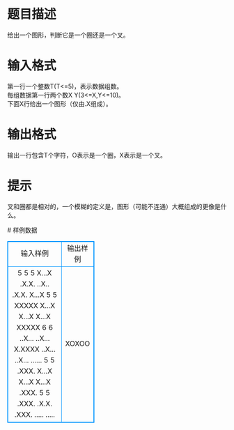 # 

 
 # 题目描述 
<p>
	给出一个图形，判断它是一个圈还是一个叉。</p> 

 
 # 输入格式 
<p>
	第一行一个整数T(T<=5)，表示数据组数。<br>	每组数据第一行两个数X Y(3<=X,Y<=10)。<br>	下面X行给出一个图形（仅由.X组成）。<br></p> 

 
 # 输出格式 
<p>
	输出一行包含T个字符，O表示是一个圈，X表示是一个叉。</p> 

 
 # 提示 
<p>
叉和圈都是相对的，一个模糊的定义是，图形（可能不连通）大概组成的更像是什么。</p> 
# 样例数据
<style>
        table,table tr th, table tr td { border:1px solid #0094ff; }
        table { width: 200px; min-height: 25px; line-height: 25px; text-align: center; border-collapse: collapse;}   
    </style>
<table>
	<tr>
		<td>输入样例</td>
		<td>输出样例</td>
	</tr>
<tr><td>5
5 5
X...X
.X.X.
..X..
.X.X.
X...X
5 5
XXXXX
X...X
X...X
X...X
XXXXX
6 6
..X...
..X...
X.XXXX
..X...
..X...
......
5 5
.XXX.
X...X
X...X
X...X
.XXX.
5 5
.XXX.
.X.X.
.XXX.
.....
.....
</td><td>XOXOO
</td></tr></table>
